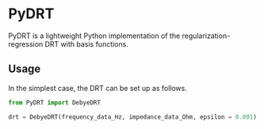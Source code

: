 # PyDRT
PyDRT is a lightweight Python implementation of the regularization-regression DRT with basis functions.

## Usage
In the simplest case, the DRT can be set up as follows.
```python
from PyDRT import DebyeDRT

drt = DebyeDRT(frequency_data_Hz, impedance_data_Ohm, epsilon = 0.001)
```
